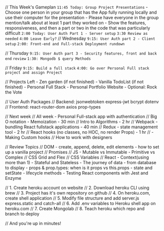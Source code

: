 // This Week's Gameplan
    `11:45 Today: Group Project Presentations`
        - Choose one person in your group that has the App fully running 
        locally and use their computer for the presentation
        - Please have everyone in the group mention/talk about at least 1 
        part they worked on
        - Show the features, responsiveness, and then a part or two in the code
        that was particularly difficult
    `2:00 Today: User Auth Part 1 - Server setup`
    `3:30 Review as needed`
    `4:00 Leave Early?`
// Wednesday
    `9:15: User Auth part 2 - Client setup`
    `2:00: Front-end and Full-stack Deployment rundown`

// Thursday
    `9:15: User Auth part 3 - Security features, front and back end`
    `review`
    `1:30: Mongodb $ query Methods`  

// Friday
    `9:15: Build a full stack`
    `4:00: Go over Personal Full stack project and assign Project`
    

// Projects Left
    - Zen garden (if not finished)
    - Vanilla TodoList (if not finished)
    - Personal Full Stack
    - Personal Portfolio Website
    - Optional: Rock the Vote

// User Auth Packages
    // Backend:
        jsonwebtoken
        express-jwt
        bcrypt
        dotenv
    // Frontend: 
        react-router-dom
        axios
        prop-types


// Next week
    // All week - Personal Full-stack app with authentication
        // Big O notation - Memoization                      - 30 min
        // Intro to Algorithms                               - 2 hr 
        // Webpack - bundling React fullstack applications   - 40 min
        // Redux - state management tool                     - 2 hr
        // React hooks (no classes, no HOC, no render Props) - 1 hr
            // - Making Custom hooks
        // How to work with designers


// Review Topics
    // DOM 
        - create, append, delete, edit elements
        - how to set up a vanilla project
    // Promises
    // JS
        - Mutable vs Immutable
        - Primitive vs Complex
    // CSS Grid and Flex
    // CSS Variables
    // React
        - Context(using more than 1)
        - Stateful and Stateless 
        - The journey of data - from database to display
        - props & prop.types:   when is it props vs this.props
        - state and setState
        - lifecycle methods
        - Testing React components with Jest and Enzyme












// 1. Create heroku account on website
// 2. Download heroku CLI using brew
// 3. Project has it's own repository on github
// 4. On heroku.com, create shell application
// 5. Modify file structure and add server.js express.static and catch-all
// 6. Add .env variables to Heroku shell app on heroku.com
// 7. Create Mongolab
// 8. Teach heroku which repo and branch to deploy

// And you're up in minutes!